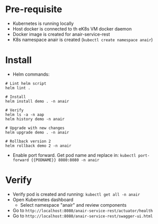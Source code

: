 # Pre-requisite
- Kubernetes is running locally
- Host docker is connected to th eK8s VM docker daemon
- Docker image is created for anair-service-rest
- K8s namespace anair is created (`kubectl create namespace anair`)

# Install
- Helm commands:
```shell script
# Lint helm script
helm lint .

# Install
helm install demo . -n anair

# Verify
helm ls -a -n aap
helm history demo -n anair

# Upgrade with new changes
helm upgrade demo . -n anair

# Rollback version 2
helm rollback demo 2 -n anair 
```
- Enable port forward. Get pod name and replace in: `kubectl port-forward {{PODNAME}} 8080:8080 -n anair`

# Verify
- Verify pod is created and running: `kubectl get all -n anair`
- Open Kubernetes dashboard
    - Select namespace "anair" and review components
- Go to `http://localhost:8080/anair-service-rest/actuator/health`
- Go to `http://localhost:8080/anair-service-rest/swagger-ui.html`
